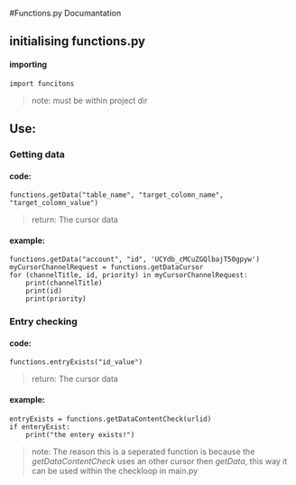 #Functions.py Documantation

## initialising functions.py

#### importing

```
import funcitons
```
> note: must be within project dir

## Use:

### Getting data

#### code:
```
functions.getData("table_name", "target_colomn_name", "target_colomn_value")
```
> return: The cursor data

#### example:
```
functions.getData("account", "id", 'UCYdb_cMCuZGQlbajT50gpyw')
myCursorChannelRequest = functions.getDataCursor
for (channelTitle, id, priority) in myCursorChannelRequest:
	print(channelTitle)
	print(id)
	print(priority)
```

### Entry checking

#### code:
```
functions.entryExists("id_value")
```
> return: The cursor data

#### example:
```
entryExists = functions.getDataContentCheck(urlid)
if enteryExist:
	print("the entery exists!")
```
> note: The reason this is a seperated function is because the *getDataContentCheck* uses an other cursor then *getData*, this way it can be used within the checkloop in main.py